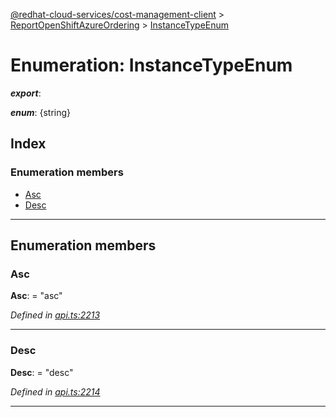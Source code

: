 [@redhat-cloud-services/cost-management-client](../README.md) > [ReportOpenShiftAzureOrdering](../modules/reportopenshiftazureordering.md) > [InstanceTypeEnum](../enums/reportopenshiftazureordering.instancetypeenum.md)

# Enumeration: InstanceTypeEnum

*__export__*: 

*__enum__*: {string}

## Index

### Enumeration members

* [Asc](reportopenshiftazureordering.instancetypeenum.md#asc)
* [Desc](reportopenshiftazureordering.instancetypeenum.md#desc)

---

## Enumeration members

<a id="asc"></a>

###  Asc

**Asc**:  = "asc"

*Defined in [api.ts:2213](https://github.com/RedHatInsights/javascript-clients/blob/master/packages/cost-management/api.ts#L2213)*

___
<a id="desc"></a>

###  Desc

**Desc**:  = "desc"

*Defined in [api.ts:2214](https://github.com/RedHatInsights/javascript-clients/blob/master/packages/cost-management/api.ts#L2214)*

___

